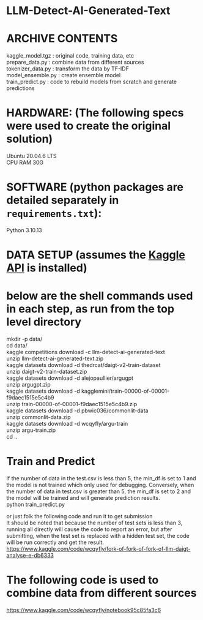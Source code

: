 # LLM-Detect-AI-Generated-Text

# ARCHIVE CONTENTS
kaggle_model.tgz          : original code, training data, etc<br/>
prepare_data.py           : combine data from different sources <br/>
tokenizer_data.py         : transform the data by TF-IDF<br/>
model_ensemble.py         : create ensemble model<br/>
train_predict.py          : code to rebuild models from scratch and generate predictions


# HARDWARE: (The following specs were used to create the original solution)
Ubuntu 20.04.6 LTS<br/>
CPU RAM 30G

# SOFTWARE (python packages are detailed separately in `requirements.txt`):
Python 3.10.13

# DATA SETUP (assumes the [Kaggle API](https://github.com/Kaggle/kaggle-api) is installed)
# below are the shell commands used in each step, as run from the top level directory
mkdir -p data/<br/>
cd data/<br/>
kaggle competitions download -c  llm-detect-ai-generated-text<br/>
unzip llm-detect-ai-generated-text.zip <br/>
kaggle datasets download -d thedrcat/daigt-v2-train-dataset<br/>
unzip daigt-v2-train-dataset.zip<br/>
kaggle datasets download -d alejopaullier/argugpt<br/>
unzip argugpt.zip <br/>
kaggle datasets download -d kagglemini/train-00000-of-00001-f9daec1515e5c4b9<br/>
unzip train-00000-of-00001-f9daec1515e5c4b9.zip<br/>
kaggle datasets download -d pbwic036/commonlit-data<br/>
unzip commonlit-data.zip<br/>
kaggle datasets download -d wcqyfly/argu-train<br/>
unzip argu-train.zip <br/>
cd ..<br/>

# Train and Predict

If the number of data  in the test.csv is less than 5, the min_df is set to 1 and the model is not trained which only used for debugging. Conversely, when the number of data in test.csv is greater than 5, the min_df is set to 2 and the model will be trained and will generate prediction results. <br/>
python train_predict.py <br/>

or just folk the following code and run it to get submission<br/>
It should be noted that because the number of test sets is less than 3, running all directly will cause the code to report an error, but after submitting, when the test set is replaced with a hidden test set, the code will be run correctly and get the result.<br/> 
https://www.kaggle.com/code/wcqyfly/fork-of-fork-of-fork-of-llm-daigt-analyse-e-db6333

# The following code is used to combine data from different sources
https://www.kaggle.com/code/wcqyfly/notebook95c85fa3c6
